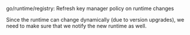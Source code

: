 go/runtime/registry: Refresh key manager policy on runtime changes

Since the runtime can change dynamically (due to version upgrades), we
need to make sure that we notify the new runtime as well.
